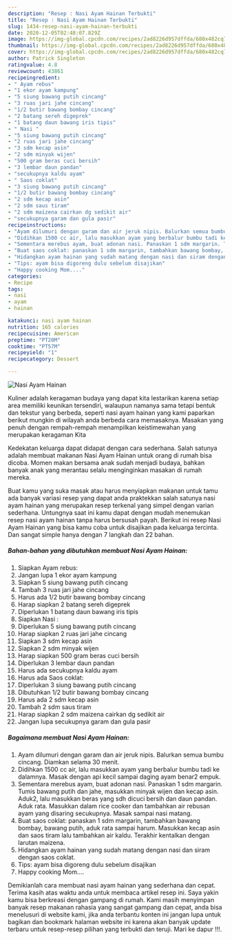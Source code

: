 ```yaml
---
description: "Resep : Nasi Ayam Hainan Terbukti"
title: "Resep : Nasi Ayam Hainan Terbukti"
slug: 1434-resep-nasi-ayam-hainan-terbukti
date: 2020-12-05T02:48:07.829Z
image: https://img-global.cpcdn.com/recipes/2ad8226d957dffda/680x482cq70/nasi-ayam-hainan-foto-resep-utama.jpg
thumbnail: https://img-global.cpcdn.com/recipes/2ad8226d957dffda/680x482cq70/nasi-ayam-hainan-foto-resep-utama.jpg
cover: https://img-global.cpcdn.com/recipes/2ad8226d957dffda/680x482cq70/nasi-ayam-hainan-foto-resep-utama.jpg
author: Patrick Singleton
ratingvalue: 4.8
reviewcount: 43861
recipeingredient:
- " Ayam rebus"
- "1 ekor ayam kampung"
- "5 siung bawang putih cincang"
- "3 ruas jari jahe cincang"
- "1/2 butir bawang bombay cincang"
- "2 batang sereh digeprek"
- "1 batang daun bawang iris tipis"
- " Nasi "
- "5 siung bawang putih cincang"
- "2 ruas jari jahe cincang"
- "3 sdm kecap asin"
- "2 sdm minyak wijen"
- "500 gram beras cuci bersih"
- "3 lembar daun pandan"
- "secukupnya kaldu ayam"
- " Saos coklat"
- "3 siung bawang putih cincang"
- "1/2 butir bawang bombay cincang"
- "2 sdm kecap asin"
- "2 sdm saus tiram"
- "2 sdm maizena cairkan dg sedikit air"
- "secukupnya garam dan gula pasir"
recipeinstructions:
- "Ayam dilumuri dengan garam dan air jeruk nipis. Balurkan semua bumbu cincang. Diamkan selama 30 menit."
- "Didihkan 1500 cc air, lalu masukkan ayam yang berbalur bumbu tadi ke dalamnya. Masak dengan api kecil sampai daging ayam benar2 empuk."
- "Sementara merebus ayam, buat adonan nasi. Panaskan 1 sdm margarin. Tumis bawang putih dan jahe, masukkan minyak wijen dan kecap asin. Aduk2, lalu masukkan beras yang sdh dicuci bersih dan daun pandan. Aduk rata. Masukkan dalam rice cooker dan tambahkan air rebusan ayam yang disaring secukupnya. Masak sampai nasi matang."
- "Buat saos coklat: panaskan 1 sdm margarin, tambahkan bawang bombay, bawang putih, aduk rata sampai harum. Masukkan kecap asin dan saos tiram lalu tambahkan air kaldu. Terakhir kentalkan dengan larutan maizena."
- "Hidangkan ayam hainan yang sudah matang dengan nasi dan siram dengan saos coklat."
- "Tips: ayam bisa digoreng dulu sebelum disajikan"
- "Happy cooking Mom...."
categories:
- Recipe
tags:
- nasi
- ayam
- hainan

katakunci: nasi ayam hainan 
nutrition: 165 calories
recipecuisine: American
preptime: "PT20M"
cooktime: "PT57M"
recipeyield: "1"
recipecategory: Dessert

---
```



![Nasi Ayam Hainan](https://img-global.cpcdn.com/recipes/2ad8226d957dffda/680x482cq70/nasi-ayam-hainan-foto-resep-utama.jpg)

Kuliner adalah keragaman budaya yang dapat kita lestarikan karena setiap area memiliki keunikan tersendiri, walaupun namanya sama tetapi bentuk dan tekstur yang berbeda, seperti nasi ayam hainan yang kami paparkan berikut mungkin di wilayah anda berbeda cara memasaknya. Masakan yang penuh dengan rempah-rempah menampilkan keistimewahan yang merupakan keragaman Kita

Kedekatan keluarga dapat didapat dengan cara sederhana. Salah satunya adalah membuat makanan Nasi Ayam Hainan untuk orang di rumah bisa dicoba. Momen makan bersama anak sudah menjadi budaya, bahkan banyak anak yang merantau selalu menginginkan masakan di rumah mereka.



Buat kamu yang suka masak atau harus menyiapkan makanan untuk tamu ada banyak variasi resep yang dapat anda praktekkan salah satunya nasi ayam hainan yang merupakan resep terkenal yang simpel dengan varian sederhana. Untungnya saat ini kamu dapat dengan mudah menemukan resep nasi ayam hainan tanpa harus bersusah payah.
Berikut ini resep Nasi Ayam Hainan yang bisa kamu coba untuk disajikan pada keluarga tercinta. Dan sangat simple hanya dengan 7 langkah dan 22 bahan.


<!--inarticleads1-->

##### Bahan-bahan yang dibutuhkan membuat Nasi Ayam Hainan:

1. Siapkan  Ayam rebus:
1. Jangan lupa 1 ekor ayam kampung
1. Siapkan 5 siung bawang putih cincang
1. Tambah 3 ruas jari jahe cincang
1. Harus ada 1/2 butir bawang bombay cincang
1. Harap siapkan 2 batang sereh digeprek
1. Diperlukan 1 batang daun bawang iris tipis
1. Siapkan  Nasi :
1. Diperlukan 5 siung bawang putih cincang
1. Harap siapkan 2 ruas jari jahe cincang
1. Siapkan 3 sdm kecap asin
1. Siapkan 2 sdm minyak wijen
1. Harap siapkan 500 gram beras cuci bersih
1. Diperlukan 3 lembar daun pandan
1. Harus ada secukupnya kaldu ayam
1. Harus ada  Saos coklat:
1. Diperlukan 3 siung bawang putih cincang
1. Dibutuhkan 1/2 butir bawang bombay cincang
1. Harus ada 2 sdm kecap asin
1. Tambah 2 sdm saus tiram
1. Harap siapkan 2 sdm maizena cairkan dg sedikit air
1. Jangan lupa secukupnya garam dan gula pasir




<!--inarticleads2-->

##### Bagaimana membuat  Nasi Ayam Hainan:

1. Ayam dilumuri dengan garam dan air jeruk nipis. Balurkan semua bumbu cincang. Diamkan selama 30 menit.
1. Didihkan 1500 cc air, lalu masukkan ayam yang berbalur bumbu tadi ke dalamnya. Masak dengan api kecil sampai daging ayam benar2 empuk.
1. Sementara merebus ayam, buat adonan nasi. Panaskan 1 sdm margarin. Tumis bawang putih dan jahe, masukkan minyak wijen dan kecap asin. Aduk2, lalu masukkan beras yang sdh dicuci bersih dan daun pandan. Aduk rata. Masukkan dalam rice cooker dan tambahkan air rebusan ayam yang disaring secukupnya. Masak sampai nasi matang.
1. Buat saos coklat: panaskan 1 sdm margarin, tambahkan bawang bombay, bawang putih, aduk rata sampai harum. Masukkan kecap asin dan saos tiram lalu tambahkan air kaldu. Terakhir kentalkan dengan larutan maizena.
1. Hidangkan ayam hainan yang sudah matang dengan nasi dan siram dengan saos coklat.
1. Tips: ayam bisa digoreng dulu sebelum disajikan
1. Happy cooking Mom....




Demikianlah cara membuat nasi ayam hainan yang sederhana dan cepat. Terima kasih atas waktu anda untuk membaca artikel resep ini. Saya yakin kamu bisa berkreasi dengan gampang di rumah. Kami masih menyimpan banyak resep makanan rahasia yang sangat gampang dan cepat, anda bisa menelusuri di website kami, jika anda terbantu konten ini jangan lupa untuk bagikan dan bookmark halaman website ini karena akan banyak update terbaru untuk resep-resep pilihan yang terbukti dan teruji. Mari ke dapur !!!. 
